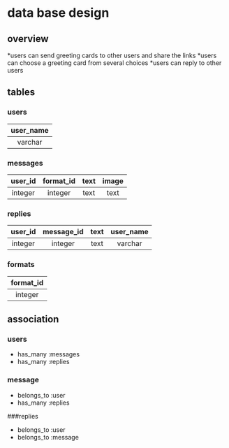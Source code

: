 # data base design

## overview
*users can send greeting cards to other users and share the links
*users can choose a greeting card from several choices
*users can reply to other users

## tables

### users
|user_name|
|:---:|
|varchar|

### messages
|user_id|format_id|text|image|
|:---:|:---:|:---:|:---:|
|integer|integer|text|text|

### replies
|user_id|message_id|text|user_name|
|:---:|:---:|:---:|:---:|
|integer|integer|text|varchar|

### formats
|format_id|
|:---:|
|integer|

## association
### users
* has_many :messages
* has_many :replies

### message
* belongs_to :user
* has_many :replies

###replies
* belongs_to :user
* belongs_to :message